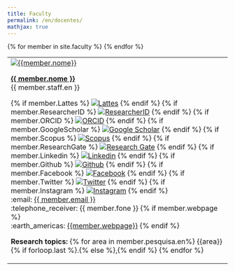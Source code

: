 ```yaml
---
title: Faculty
permalink: /en/docentes/
mathjax: true
---
```


<style>
body {text-align: left;}
</style>

<!-- # Corpo Docente -->

<table class="table table-hover">
  {% for member in site.faculty %}
  <tr>
    <td class="align=left">
      <div class="row">
      <div class="col-md-2 float-md-left mx-auto mb-2 w-50">
      <a class="stretched-link" href="{{site.baseurl}}{{member.url}}"><img class="w-100 rounded"
        src="{{site.baseurl}}/assets/images/{% if member.image%}people/docentes/{{member.image}}.jpg{%else%}clipart/unknown-person.png{%endif%}"
        alt="{{member.nome}}">
      </a>
      </div>
      <div class="col-md-10">
      <p><b><a href="{{site.baseurl}}{{member.url}}">{{ member.nome }}</a></b><br />
      {{ member.staff.en }}</p>
      <p>
        {% if member.Lattes %}
        <a id="no-ext-link" href="http://lattes.cnpq.br/{{member.Lattes}}" target="_blank"><img class="social" src="{{site.baseurl}}/assets/images/logos/lattes.jpg" title="Lattes" ></a>
        {% endif %}
        {% if member.ResearcherID %}
        <a id="no-ext-link" href="http://www.researcherid.com/rid/{{member.ResearcherID}}" target="_blank"><img class="social" src="{{site.baseurl}}/assets/images/logos/ResID.gif" title="ResearcherID"></a>
        {% endif %}
        {% if member.ORCID %}
        <a id="no-ext-link" href="https://orcid.org/{{member.ORCID}}" target="_blank"><img class="social" src="{{site.baseurl}}/assets/images/logos/ORCID.png" title="ORCID"></a>
        {% endif %}
        {% if member.GoogleScholar %}
        <a id="no-ext-link" href="https://scholar.google.com.br/citations?hl=en&user={{member.GoogleScholar}}" target="_blank"><img class="social" src="{{site.baseurl}}/assets/images/logos/googlescholar.jpg" title="Google Scholar" ></a>
        {% endif %}
        {% if member.Scopus %}
        <a id="no-ext-link" href="https://www.scopus.com/authid/detail.url?authorId={{member.Scopus}}" target="_blank"><img class="social" src="{{site.baseurl}}/assets/images/logos/Elsevier.svg" title="Scopus" ></a>
        {% endif %}
        {% if member.ResearchGate %}
        <a id="no-ext-link" href="https://www.researchgate.net/profile/{{member.ResearchGate}}" target="_blank"><img class="social" src="{{site.baseurl}}/assets/images/logos/researchgate.jpg" title="Research Gate" ></a>
        {% endif %}
        {% if member.Linkedin %}
        <a id="no-ext-link" href="https://www.linkedin.com/in/{{member.Linkedin}}" target="_blank"><img class="social" src="{{site.baseurl}}/assets/images/logos/linkedin.png" title="Linkedin" ></a>
        {% endif %}
        {% if member.Github %}
        <a id="no-ext-link" href="https://www.github.com//{{member.Github}}" target="_blank"><img class="social" src="{{site.baseurl}}/assets/images/logos/github.png" title="Github" ></a>
        {% endif %}
        {% if member.Facebook %}
        <a id="no-ext-link" href="https://www.facebook.com/{{member.Facebook}}" target="_blank"><img class="social" src="{{site.baseurl}}/assets/images/logos/facebook.png" title="Facebook" ></a>
        {% endif %}
        {% if member.Twitter %}
        <a id="no-ext-link" href="https://twitter.com/{{member.Twitter}}" target="_blank"><img class="social" src="{{site.baseurl}}/assets/images/logos/twitter.png" title="Twitter" ></a>
        {% endif %}
        {% if member.Instagram %}
        <a id="no-ext-link" href="https://www.instagram.com/{{member.Instagram}}" target="_blank"><img class="social" src="{{site.baseurl}}/assets/images/logos/instagram.jpg" title="Instagram" ></a>
        {% endif %}
      <br>
      :email: <a href="mailto:{{ member.email }}">{{ member.email }}</a><br />
      :telephone_receiver: {{ member.fone }}
      {% if member.webpage %}
      <br />
      :earth_americas: <a href="{{member.webpage}}" target="_blank">{{member.webpage}}</a>
      {% endif %}
      </p>
      <p><b>Research topics:</b>
      {% for area in member.pesquisa.en%}
        {{area}}{% if forloop.last %}.{% else %},{% endif %}
      {% endfor %}
      </p>
    </div>
    </div>
    </td>
  </tr>
  {% endfor %}
</table>
